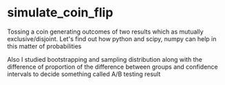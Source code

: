 # simulate_coin_flip
Tossing a coin generating outcomes of two results which as mutually exclusive/disjoint. Let's find out how python and scipy, numpy can help in this matter of probabilities


Also I studied bootstrapping and sampling distribution along with the difference of proportion of the difference between groups and confidence intervals to decide something called A/B testing result
